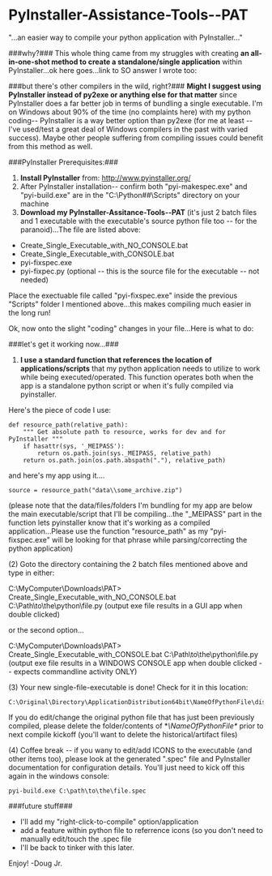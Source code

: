 # PyInstaller-Assistance-Tools--PAT
"...an easier way to compile your python application with PyInstaller..."

###why?###
This whole thing came from my struggles with creating **an all-in-one-shot method to create a standalone/single application** within PyInstaller...ok here goes...link to SO answer I wrote too:

###but there's other compilers in the wild, right?###
**Might I suggest using PyInstaller instead of py2exe or anything else for that matter** since PyInstaller does a far better job in terms of bundling a single executable.  I'm on Windows about 90% of the time (no complaints here) with my python coding-- PyInstaller is a way better option than py2exe (for me at least --  I've used/test a great deal of Windows compilers in the past with varied success).  Maybe other people suffering from compiling issues could benefit from this method as well. 

###PyInstaller Prerequisites:###

 1. **Install PyInstaller** from: http://www.pyinstaller.org/
 2. After PyInstaller installation-- confirm both "pyi-makespec.exe" and "pyi-build.exe" are in the "C:\Python##\Scripts" directory on your machine
 3. **Download my PyInstaller-Assitance-Tools--PAT** (it's just 2 batch files and 1 executable with the executable's source python file too -- for the paranoid)...The file are listed above:
 * Create_Single_Executable_with_NO_CONSOLE.bat
 * Create_Single_Executable_with_CONSOLE.bat
 * pyi-fixspec.exe
 * pyi-fixpec.py (optional -- this is the source file for the executable -- not needed)

Place the exectuable file called "pyi-fixspec.exe" inside the previous "Scripts" folder I mentioned above...this makes compiling much easier in the long run!

Ok, now onto the slight "coding" changes in your file...Here is what to do:

###let's get it working now...###

  1. **I use a standard function that references the location of applications/scripts** that my python application needs to utilize to work while being executed/operated.  This function operates both when the app is a standalone python script or when it's fully compiled via pyinstaller.

Here's the piece of code I use:

    def resource_path(relative_path):
        """ Get absolute path to resource, works for dev and for PyInstaller """
        if hasattr(sys, '_MEIPASS'):
            return os.path.join(sys._MEIPASS, relative_path)
        return os.path.join(os.path.abspath("."), relative_path)

and here's my app using it....

    source = resource_path("data\\some_archive.zip")

(please note that the data/files/folders I'm bundling for my app are below the main executable/script that I'll be compiling...the "_MEIPASS" part in the function lets pyinstaller know that it's working as a compiled application...Please use the function "resource_path" as my "pyi-fixspec.exe" will be looking for that phrase while parsing/correcting the python application)

(2) Goto the directory containing the 2 batch files mentioned above and type in either:

   C:\MyComputer\Downloads\PAT> Create_Single_Executable_with_NO_CONSOLE.bat C:\Path\to\the\python\file.py
(output exe file results in a GUI app when double clicked)

or the second option...
   
   C:\MyComputer\Downloads\PAT> Create_Single_Executable_with_CONSOLE.bat C:\Path\to\the\python\file.py
(output exe file results in a WINDOWS CONSOLE app when double clicked -- expects commandline activity ONLY)

(3) Your new single-file-executable is done! Check for it in this location:

    C:\Original\Directory\ApplicationDistribution64bit\NameOfPythonFile\dist

If you do edit/change the original python file that has just been previously compiled, please delete the folder/contents of **\NameOfPythonFile\** prior to next compile kickoff (you'll want to delete the historical/artifact files) 


(4) Coffee break -- if you wany to edit/add ICONS to the executable (and other items too), please look at the generated ".spec" file and PyInstaller documentation for configuration details.  You'll just need to kick off this again in the windows console:

    pyi-build.exe C:\path\to\the\file.spec

###future stuff###
* I'll add my "right-click-to-compile" option/application
* add a feature within python file to referrence icons (so you don't need to manually edit/touch the .spec file
* I'll be back to tinker with this later.


Enjoy!
-Doug Jr.

